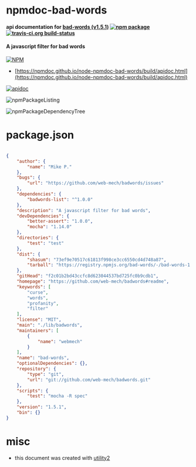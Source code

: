 # npmdoc-bad-words

#### api documentation for  [bad-words (v1.5.1)](https://github.com/web-mech/badwords#readme)  [![npm package](https://img.shields.io/npm/v/npmdoc-bad-words.svg?style=flat-square)](https://www.npmjs.org/package/npmdoc-bad-words) [![travis-ci.org build-status](https://api.travis-ci.org/npmdoc/node-npmdoc-bad-words.svg)](https://travis-ci.org/npmdoc/node-npmdoc-bad-words)

#### A javascript filter for bad words

[![NPM](https://nodei.co/npm/bad-words.png?downloads=true&downloadRank=true&stars=true)](https://www.npmjs.com/package/bad-words)

- [https://npmdoc.github.io/node-npmdoc-bad-words/build/apidoc.html](https://npmdoc.github.io/node-npmdoc-bad-words/build/apidoc.html)

[![apidoc](https://npmdoc.github.io/node-npmdoc-bad-words/build/screenCapture.buildCi.browser.%252Ftmp%252Fbuild%252Fapidoc.html.png)](https://npmdoc.github.io/node-npmdoc-bad-words/build/apidoc.html)

![npmPackageListing](https://npmdoc.github.io/node-npmdoc-bad-words/build/screenCapture.npmPackageListing.svg)

![npmPackageDependencyTree](https://npmdoc.github.io/node-npmdoc-bad-words/build/screenCapture.npmPackageDependencyTree.svg)



# package.json

```json

{
    "author": {
        "name": "Mike P."
    },
    "bugs": {
        "url": "https://github.com/web-mech/badwords/issues"
    },
    "dependencies": {
        "badwords-list": "^1.0.0"
    },
    "description": "A javascript filter for bad words",
    "devDependencies": {
        "better-assert": "1.0.0",
        "mocha": "1.14.0"
    },
    "directories": {
        "test": "test"
    },
    "dist": {
        "shasum": "73ef9e70517c61813f998ce3cc6550cd4d748a87",
        "tarball": "https://registry.npmjs.org/bad-words/-/bad-words-1.5.1.tgz"
    },
    "gitHead": "f2c01b2bd43ccfc8d623044537bd725fc0b9cdb1",
    "homepage": "https://github.com/web-mech/badwords#readme",
    "keywords": [
        "curse",
        "words",
        "profanity",
        "filter"
    ],
    "license": "MIT",
    "main": "./lib/badwords",
    "maintainers": [
        {
            "name": "webmech"
        }
    ],
    "name": "bad-words",
    "optionalDependencies": {},
    "repository": {
        "type": "git",
        "url": "git://github.com/web-mech/badwords.git"
    },
    "scripts": {
        "test": "mocha -R spec"
    },
    "version": "1.5.1",
    "bin": {}
}
```



# misc
- this document was created with [utility2](https://github.com/kaizhu256/node-utility2)
